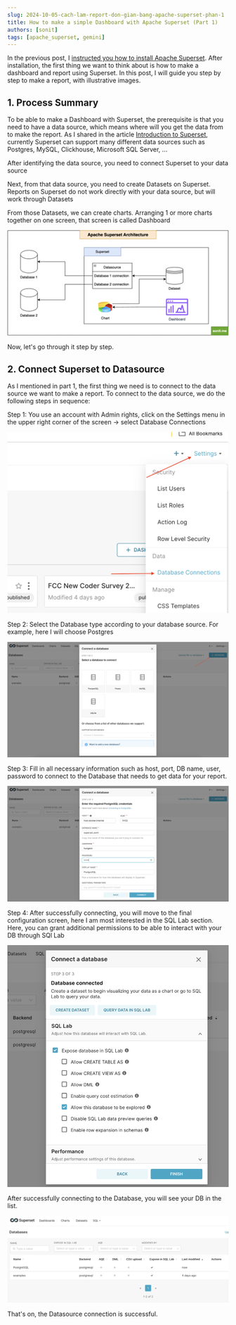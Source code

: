 ```yaml
---
slug: 2024-10-05-cach-lam-report-don-gian-bang-apache-superset-phan-1
title: How to make a simple Dashboard with Apache Superset (Part 1)
authors: [sonit]
tags: [apache_superset, gemini]
---
```


In the previous post, I [instructed you how to install Apache Superset](/2024-10-01-cai-dat-superset). After installation, the first thing we want to think about is how to make a dashboard and report using Superset. In this post, I will guide you step by step to make a report, with illustrative images.

<!-- truncate -->

## 1. Process Summary

To be able to make a Dashboard with Superset, the prerequisite is that you need to have a data source, which means where will you get the data from to make the report. As I shared in the article [Introduction to Superset](/2024-09-30-tim-hieu-ve-apache-superset), currently Superset can support many different data sources such as Postgres, MySQL, Clickhouse, Microsoft SQL Server, ...

After identifying the data source, you need to connect Superset to your data source

Next, from that data source, you need to create Datasets on Superset. Reports on Superset do not work directly with your data source, but will work through Datasets

From those Datasets, we can create charts. Arranging 1 or more charts together on one screen, that screen is called Dashboard

![System architecture of Apache Superset](./img/superset_architecture.png)

Now, let's go through it step by step.

## 2. Connect Superset to Datasource

As I mentioned in part 1, the first thing we need is to connect to the data source we want to make a report. To connect to the data source, we do the following steps in sequence:

Step 1: You use an account with Admin rights, click on the Settings menu in the upper right corner of the screen -> select Database Connections

![Connect Superset to Datasource](./img/superset_2_1.png)

Step 2: Select the Database type according to your database source. For example, here I will choose Postgres

![Connect Superset to Datasource](./img/superset_2_2.png)

Step 3: Fill in all necessary information such as host, port, DB name, user, password to connect to the Database that needs to get data for your report.

![Connect Superset to Datasource](./img/superset_2_3.png)

Step 4: After successfully connecting, you will move to the final configuration screen, here I am most interested in the SQL Lab section. Here, you can grant additional permissions to be able to interact with your DB through SQl Lab

![Connect Superset to Datasource](./img/superset_2_4.png)

After successfully connecting to the Database, you will see your DB in the list.

![Connect Superset to Datasource](./img/superset_2_5.png)

That's on, the Datasource connection is successful.
